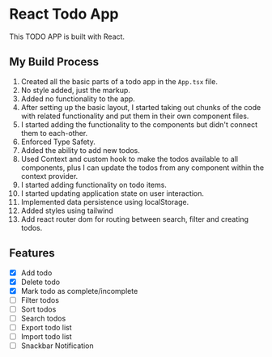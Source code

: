 # React Todo App

This TODO APP is built with React.

## My Build Process

1. Created all the basic parts of a todo app in the `App.tsx` file.
2. No style added, just the markup.
3. Added no functionality to the app.
4. After setting up the basic layout, I started taking out chunks of the code with related functionality and put them in their own component files.
5. I started adding the functionality to the components but didn't connect them to each-other.
6. Enforced Type Safety.
7. Added the ability to add new todos.
8. Used Context and custom hook to make the todos available to all components, plus I can update the todos from any component within the context provider.
9. I started adding functionality on todo items.
10. I started updating application state on user interaction.
11. Implemented data persistence using localStorage.
12. Added styles using tailwind
13. Add react router dom for routing between search, filter and creating todos.

## Features

- [x] Add todo
- [x] Delete todo
- [x] Mark todo as complete/incomplete
- [ ] Filter todos
- [ ] Sort todos
- [ ] Search todos
- [ ] Export todo list
- [ ] Import todo list
- [ ] Snackbar Notification
